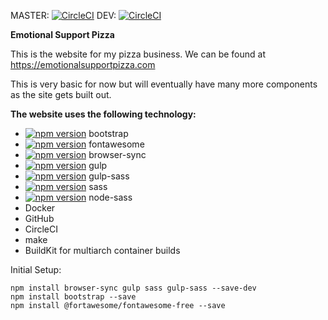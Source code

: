 MASTER: [![CircleCI](https://circleci.com/gh/IamMrCupp/esp-project/tree/master.svg?style=svg)](https://circleci.com/gh/IamMrCupp/esp-project/tree/master)
DEV: [![CircleCI](https://circleci.com/gh/IamMrCupp/esp-project/tree/master.svg?style=svg)](https://circleci.com/gh/IamMrCupp/esp-project/tree/dev)


**Emotional Support Pizza**

This is the website for my pizza business.
We can be found at https://emotionalsupportpizza.com

This is very basic for now but will eventually have many more components as the site gets built out.



**The website uses the following technology:**
- [![npm version](https://badge.fury.io/js/bootstrap.svg)](https://badge.fury.io/js/bootstrap)  bootstrap
- [![npm version](https://badge.fury.io/js/%40fortawesome%2Ffontawesome-free.svg)](https://badge.fury.io/js/%40fortawesome%2Ffontawesome-free)  fontawesome
- [![npm version](https://badge.fury.io/js/browser-sync.svg)](https://badge.fury.io/js/browser-sync)  browser-sync
- [![npm version](https://badge.fury.io/js/gulp.svg)](https://badge.fury.io/js/gulp)  gulp
- [![npm version](https://badge.fury.io/js/gulp-sass.svg)](https://badge.fury.io/js/gulp-sass)  gulp-sass
- [![npm version](https://badge.fury.io/js/sass.svg)](https://badge.fury.io/js/sass) sass
- [![npm version](https://badge.fury.io/js/node-sass.svg)](https://badge.fury.io/js/node-sass)  node-sass
- Docker
- GitHub
- CircleCI
- make
- BuildKit for multiarch container builds

Initial Setup:
``` 
npm install browser-sync gulp sass gulp-sass --save-dev
npm install bootstrap --save
npm install @fortawesome/fontawesome-free --save 
```